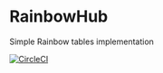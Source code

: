 # RainbowHub

Simple Rainbow tables implementation

[![CircleCI](https://circleci.com/gh/bobctr/RainbowHub.svg?style=svg)](https://circleci.com/gh/bobctr/RainbowHub)
